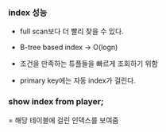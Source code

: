 ### index 성능
- full scan보다 더 빨리 찾을 수 있다.
- B-tree based index -> O(logn)
- 조건을 만족하는 튜플들을 빠르게 조회하기 위함

- primary key에는 자동 index가 걸린다.


### show index from player;
= 해당 테이블에 걸린 인덱스를 보여줌